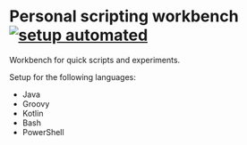 # Personal scripting workbench [![setup automated][gitpod-shield]][gitpod]
Workbench for quick scripts and experiments.

Setup for the following languages:
* Java
* Groovy
* Kotlin
* Bash
* PowerShell

[gitpod-shield]: https://img.shields.io/badge/Gitpod-ready_to_code-orange?logo=gitpod
[gitpod]: https://gitpod.io/from-referrer/

